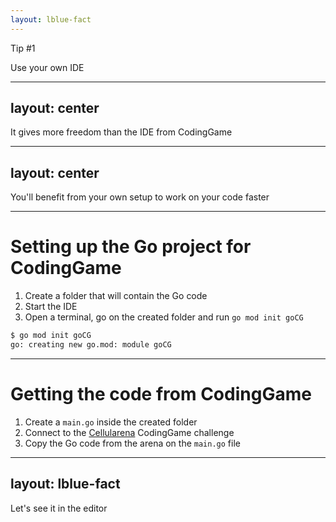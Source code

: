 ```yaml
---
layout: lblue-fact
---
```


Tip #1

Use your own IDE

---
layout: center
---

It gives more freedom than the IDE from CodingGame

---
layout: center
---

You'll benefit from your own setup to work on your code faster

---

# Setting up the Go project for CodingGame

1. Create a folder that will contain the Go code
2. Start the IDE
3. Open a terminal, go on the created folder and run `go mod init goCG`

```bash
$ go mod init goCG
go: creating new go.mod: module goCG
```

---

# Getting the code from CodingGame

1. Create a `main.go` inside the created folder
2. Connect to the [Cellularena](https://www.codingame.com/ide/puzzle/winter-challenge-2024) CodingGame challenge
3. Copy the Go code from the arena on the `main.go` file

---
layout: lblue-fact
---

Let's see it in the editor